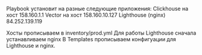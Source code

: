 Playbook установит на разныe следующие приложения:
Clickhouse на хост 158.160.1.1
Vector на хост 158.160.10.127
Lighthouse (nginx) 84.252.139.119

Хосты прописываем в inventory/prod.yml
Для работы Lighthouse сначала устанавливаем nginx
В Templates прописываем конфигуации для Lighthouse и nginx.
